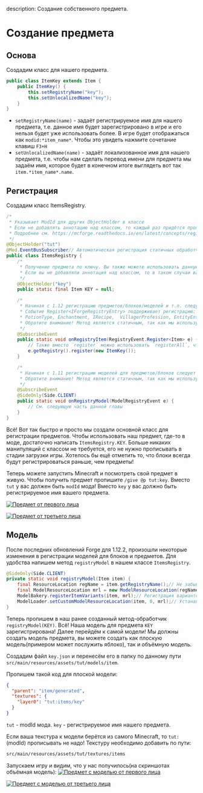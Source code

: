 description: Создание собственного предмета.

# Создание предмета

## Основа

Создадим класс для нашего предмета.

```java
public class ItemKey extends Item {
    public ItemKey() {
        this.setRegistryName("key");
        this.setUnlocalizedName("key");
    }
}
```

* `setRegistryName(name)` - задаёт регистрируемое имя для нашего предмета, т.е. данное имя будет зарегистрировано в игре и его нельзя будет уже использовать более. В игре будет отображаться как `modid:*item_name*`. Чтобы это увидеть нажмите сочетание клавиш `F3+H`
* `setUnlocalizedName(name)` - задаёт локализованное имя для нашего предмета, т.е. чтобы нам сделать перевод имени для предмета мы задаём имя, которое будет в конечном итоге выглядеть вот так `item.*item_name*.name`.

## Регистрация

Создадим класс ItemsRegistry.

```java
/*
 * Указывает ModId для других ObjectHolder в классе
 * Если не добавлять аннотацию над классом, то каждый раз придётся прописывать ModId вручную.
 * Подробнее см. https://mcforge.readthedocs.io/en/latest/concepts/registries/#injecting-registry-values-into-fields
 */
@ObjectHolder("tut")
@Mod.EventBusSubscriber// Автоматическая регистрация статичных обработчиков событий
public class ItemsRegistry {
    /*
     * Получение предмета по ключу. Вы также можете использовать данную аннотацию для получения ванильных предметов
     * Если вы не добавляли аннотация над классом, то в таком случаи вам нужно прописать вместо `key` -> `tut:key`
     */
    @ObjectHolder("key")
    public static final Item KEY = null;

    /*
     * Начиная с 1.12 регистрацию предметов/блоков/моделей и т.п. следует проводить в специальном событии.
     * Событие Register<IForgeRegistryEntry> поддерживает регистрацию: Block, Item, Potion, Biome, SoundEvent, 
     * PotionType, Enchantment, IRecipe,  VillagerProfession, EntityEntry.
     * Обратите внимание! Метод является статичным, так как мы используем EventBusSubscriber
     */
    @SubscribeEvent
    public static void onRegistryItem(RegistryEvent.Register<Item> e) {
        // Также вместо `register` можно использовать `registerAll`, чтобы прописать все предметы разом
        e.getRegistry().register(new ItemKey());
    }

    /*
     * Начиная с 1.11 регистрацию моделей для предметов/блоков следует проводить в специальном событии.
     * Обратите внимание! Метод является статичным, так как мы используем EventBusSubscriber
     */
    @SubscribeEvent
    @SideOnly(Side.CLIENT)
    public static void onRegistryModel(ModelRegistryEvent e) {
        // См. следующую часть данной главы
    }
}
```

Всё! Вот так быстро и просто мы создали основной класс для регистрации предметов. Чтобы использовать наш предмет,
где-то в моде, достаточно написать `ItemsRegistry.KEY`. Больше никаких манипуляций с классом не требуется,
его не нужно прописывать в стадии загрузки игры. Хотелось бы ещё отметить то, что блоки всегда будут регистрироваться раньше,
чем предметы!

Теперь можете запустить Minecraft и посмотреть свой предмет в живую. Чтобы получить предмет пропишите `/give @p tut:key`.
Вместо `tut` у вас должен быть `modId` мода! Вместо `key` у вас должно быть регистрируемое имя вашего предмета.

[![Предмет от первого лица](images/face_first.png)](images/face_first.png)

[![Предмет от третьего лица](images/face_three.png)](images/face_three.png)

## Модель

После последних обновлений Forge для 1.12.2, произошли некоторые изменения в регистрации моделей для блоков и предметов.
Для удобства напишем метод `registryModel` в нашем классе `ItemsRegistry`.

```java
@SideOnly(Side.CLIENT)
private static void registryModel(Item item) {
    final ResourceLocation regName = item.getRegistryName();// Не забываем, что getRegistryName может вернуть Null!
    final ModelResourceLocation mrl = new ModelResourceLocation(regName, "inventory");
    ModelBakery.registerItemVariants(item, mrl);// Регистрация вариантов предмета. Это нужно если мы хотим использовать подтипы предметов/блоков(см. статью подтипы)
    ModelLoader.setCustomModelResourceLocation(item, 0, mrl);// Устанавливаем вариант модели для нашего предмета. Без регистрации варианта модели, сама модель не будет установлена для предмета/блока(см. статью подтипы)
}
```

Теперь пропишем в наш ранее созданный метод-обработчик `registryModel(KEY)`. Всё! Наша модель для предмета `KEY` зарегистрирована! 
Далее перейдём к самой модели! Мы должны создать модель предмета, вы можете создать как плоскую модель(примером может послужить яблоко), так и объёмную модель. 

Создадим файл `key.json` и перенесём его в папку по данному пути `src/main/resources/assets/tut/models/item`.

Пропишем такой код для плоской модели:
```json
{
  "parent": "item/generated",
  "textures": {
    "layer0": "tut:items/key"
  }
}
```

`tut` - modId мода.
`key` - регистрируемое имя нашего предмета.

Если ваша текстура к модели берётся из самого Minecraft, то `tut:`(modId) прописывать не надо! Текстуру необходимо добавить по пути:
```md
src/main/resources/assets/tut/textures/items
```

Запускаем игру и видим, что у нас получилось(на скриншотах объёмная модель):
[![Предмет с моделью от первого лица](images/model_face_first.png)](images/model_face_first.png)

[![Предмет с моделью от третьего лица](images/model_face_three.png)](images/model_face_three.png)